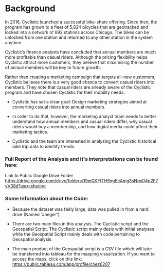 # Background 

In 2016, Cyclistic launched a successful bike-share offering. Since then, the program has grown to a fleet of 5,824 bicycles that are geotracked and locked into a network of 692 stations across Chicago. The bikes can be unlocked from one station and returned to any other station in the system anytime.				

Cyclistic’s finance analysts have concluded that annual members are much more profitable than casual riders. Although the pricing flexibility helps Cyclistic attract more customers, they believe that maximising the number of annual members will be key to future growth. 

Rather than creating a marketing campaign that targets all-new customers, Cyclistic believes there is a very good chance to convert casual riders into members. They note that casual riders are already aware of the Cyclistic program and have chosen Cyclistic for their mobility needs.		

* Cyclistic has set a clear goal: Design marketing strategies aimed at converting casual riders into annual members. 

* In order to do that, however, the marketing analyst team needs to better understand how annual members and casual riders differ, why casual riders would buy a membership, and how digital media could affect their marketing tactics. 

* Cyclistic and the team are interested in analysing the Cyclistic historical bike trip data to identify trends. 

### Full Report of the Analysis and it's interpretations can be found here:
Link to Public Google Drive Folder https://drive.google.com/drive/folders/19mQKFtTH6ngEeAmg3sNpxD4p2F7yV38d?usp=sharing

### Some Information about the Code:

* Because the dataset was fairly large, data was pulled in from a hard drive (Named "Jaeger")

* There are two main files in this analysis. The Cyclistic script and the Geospatial Script. The Cyclistic script mainly deals with initial analyses while the Geospatial Script mainly deals with code pertaining to Geospatial analysis. 

* The main product of the Geospatial script is a CSV file which will later be transferred into tableau for the mapping visualization. If you want to access the maps, click on this link: https://public.tableau.com/app/profile/chez6207 
